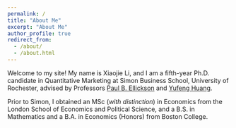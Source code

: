 ```yaml
---
permalink: /
title: "About Me"
excerpt: "About Me"
author_profile: true
redirect_from: 
  - /about/
  - /about.html
---
```



Welcome to my site! My name is Xiaojie Li, and I am a fifth-year Ph.D. candidate in Quantitative Marketing at Simon Business School, University of Rochester, advised by Professors [Paul B. Ellickson](http://paulellickson.com/) and [Yufeng Huang](https://sites.google.com/site/yufenghuangphd).

Prior to Simon, I obtained an MSc (*with distinction*) in Economics from the London School of Economics and Political Science, and a B.S. in Mathematics and a B.A. in Economics (Honors) from Boston College.
